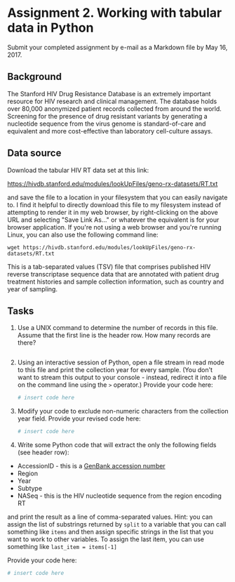 # Assignment 2.  Working with tabular data in Python

Submit your completed assignment by e-mail as a Markdown file by May 16, 2017.

## Background

The Stanford HIV Drug Resistance Database is an extremely important resource for HIV research and clinical management.  The database holds over 80,000 anonymized patient records collected from around the world.  Screening for the presence of drug resistant variants by generating a nucleotide sequence from the virus genome is standard-of-care and equivalent and more cost-effective than laboratory cell-culture assays.


## Data source
Download the tabular HIV RT data set at this link:

https://hivdb.stanford.edu/modules/lookUpFiles/geno-rx-datasets/RT.txt

and save the file to a location in your filesystem that you can easily navigate to.  I find it helpful to directly download this file to my filesystem instead of attempting to render it in my web browser, by right-clicking on the above URL and selecting "Save Link As..." or whatever the equivalent is for your browser application.  If you're not using a web browser and you're running Linux, you can also use the following command line:
```
wget https://hivdb.stanford.edu/modules/lookUpFiles/geno-rx-datasets/RT.txt
```

This is a tab-separated values (TSV) file that comprises published HIV reverse transcriptase sequence data that are annotated with patient drug treatment histories and sample collection information, such as country and year of sampling.

## Tasks

1. Use a UNIX command to determine the number of records in this file.  Assume that the first line is the header row.  How many records are there?
   ```
   
   ```


2. Using an interactive session of Python, open a file stream in read mode to this file and print the collection year for every sample.  (You don't want to stream this output to your console - instead, redirect it into a file on the command line using the `>` operator.)  Provide your code here:
   ```python
   # insert code here
   ```


3. Modify your code to exclude non-numeric characters from the collection year field.  Provide your revised code here:
   ```python
   # insert code here
   
   ```


4. Write some Python code that will extract the only the following fields (see header row):
  * AccessionID - this is a [GenBank accession number](https://www.ncbi.nlm.nih.gov/Sequin/acc.html)
  * Region
  * Year
  * Subtype
  * NASeq - this is the HIV nucleotide sequence from the region encoding RT
  
  and print the result as a line of comma-separated values.  Hint: you can assign the list of substrings returned by `split` to a variable that you can call something like `items` and then assign specific strings in the list that you want to work to other variables.  To assign the last item, you can use something like `last_item = items[-1]`
  
  Provide your code here:
  ```python
  # insert code here
  
  ```

